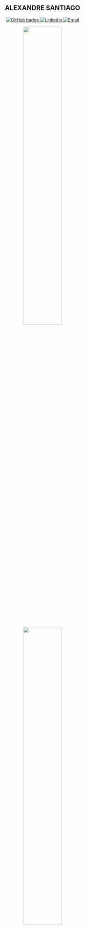  <h2 align="center">ALEXANDRE SANTIAGO</h2>
<p align="center">
  <a href="https://github.com/AlexandreSBS">
    <img src="https://img.shields.io/badge/-Github-000?style=for-the-badge&logo=Github&logoColor=white&link=https://github.com/AlexandreSBS" alt="GitHub badge" />
  </a>
  <a href="https://www.linkedin.com/in/alexandresantiagobs/">
    <img src="https://img.shields.io/badge/-LinkedIn-blue?style=for-the-badge&logo=Linkedin&logoColor=white&link=https://www.linkedin.com/in/alexandresantiagobs/" alt="LinkedIn" />
  </a>
  <a href = "mailto: alexandresantiagobs@gmail.com">
    <img src="https://img.shields.io/badge/-Email-red?style=for-the-badge&labelColor=red&logo=Gmail&logoColor=white&link=alexandresantiagobs@gmail.com" alt="Email" />
  </a>
</p>

<p align="center"><img width="50%" src="https://github-readme-stats.vercel.app/api?username=alexandresbs&show_icons=true&theme=dark" /></p>

<p align="center"><img width="50%" src="https://github-readme-stats.vercel.app/api/top-langs/?username=AlexandreSBS&layout=compact&theme=dark"/></p>
